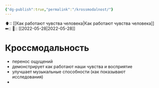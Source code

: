 ```yaml
---
{"dg-publish":true,"permalink":"/krossmodalnost/"}
---
```



⬆:: [[Как работают чувства человека\|Как работают чувства человека]]
⬅::
📅:: [[2022-05-28\|2022-05-28]]

# Кроссмодальность
- перенос ощущений
- демонстрирует как работают наши чувства и восприятие
- улучшает музыкальные способности (как показывают исследования)
- 